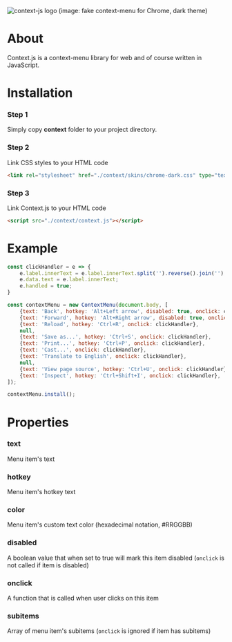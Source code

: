 ![context-js logo](https://i.ibb.co/LJ100w9/image.png)
(image: fake context-menu for Chrome, dark theme)

# About
Context.js is a context-menu library for web and of course written in JavaScript.

# Installation
### Step 1
Simply copy **context** folder to your project directory.
### Step 2
Link CSS styles to your HTML code
```html
<link rel="stylesheet" href="./context/skins/chrome-dark.css" type="text/css" />
```
### Step 3
Link Context.js to your HTML code
```html
<script src="./context/context.js"></script>
```

# Example
```js
const clickHandler = e => {
    e.label.innerText = e.label.innerText.split('').reverse().join('');
    e.data.text = e.label.innerText;
    e.handled = true;
}

const contextMenu = new ContextMenu(document.body, [
    {text: 'Back', hotkey: 'Alt+Left arrow', disabled: true, onclick: clickHandler},
    {text: 'Forward', hotkey: 'Alt+Right arrow', disabled: true, onclick: clickHandler},
    {text: 'Reload', hotkey: 'Ctrl+R', onclick: clickHandler},
    null,
    {text: 'Save as...', hotkey: 'Ctrl+S', onclick: clickHandler},
    {text: 'Print...', hotkey: 'Ctrl+P', onclick: clickHandler},
    {text: 'Cast...', onclick: clickHandler},
    {text: 'Translate to English', onclick: clickHandler},
    null,
    {text: 'View page source', hotkey: 'Ctrl+U', onclick: clickHandler},
    {text: 'Inspect', hotkey: 'Ctrl+Shift+I', onclick: clickHandler},
]);

contextMenu.install();
```

# Properties
### text
Menu item's text
### hotkey
Menu item's hotkey text
### color
Menu item's custom text color (hexadecimal notation, #RRGGBB)
### disabled
A boolean value that when set to true will mark this item disabled (`onclick` is not called if item is disabled)
### onclick
A function that is called when user clicks on this item
### subitems
Array of menu item's subitems (`onclick` is ignored if item has subitems)
